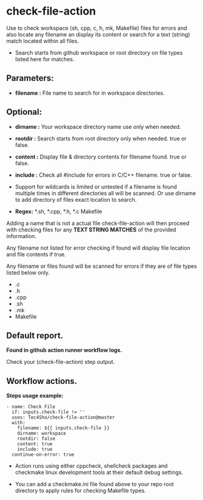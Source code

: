 # check-file-action

Use to check workspace (sh, cpp, c, h, mk, Makefile) files for errors and also locate any filename an display its content or search for a text (string) match located within all files.

- Search starts from github workspace or root directory on file types listed here for matches.


## Parameters:

- **filename :**  File name to search for in workspace directories. 

## Optional:

- **dirname :**  Your workspace directory name use only when needed.

- **rootdir :**  Search starts from root directory only when needed. true or false.

- **content :**  Display file & directory contents for filename found. true or false.

- **include :**  Check all #include <name> for errors in C/C++ filename. true or false.

- Support for wildcards is limited or untested if a filename is found multiple times in different directories all will be scanned. Or use dirname to add directory of files exact location to search.
- **Regex:** *.sh, *.cpp, *.h, *.c Makefile

Adding a name that is not a actual file check-file-action will then proceed with checking files for any **TEXT STRING MATCHES** of the provided information.

Any filename not listed for error checking if found will display file location and file contents if true.

Any filename or files found will be scanned for errors if they are of file types listed below only.
- .c
- .h
- .cpp
- .sh
- .mk
- Makefile

## Default report.
**Found in github action runner workflow logs.**

Check your (check-file-action) step output.

## Workflow actions.
**Steps usage example:**


    - name: Check File
      if: inputs.check-file != ''
      uses: Tec4Sho/check-file-action@master
      with:
        filename: ${{ inputs.check-file }}
        dirname: workspace
        rootdir: false
        content: true
        include: true
      continue-on-error: true


- Action runs using either cppcheck, shellcheck packages and checkmake linux development tools at their default debug settings.


- You can add a checkmake.ini file found above to your repo root directory to apply rules for checking Makefile types.
